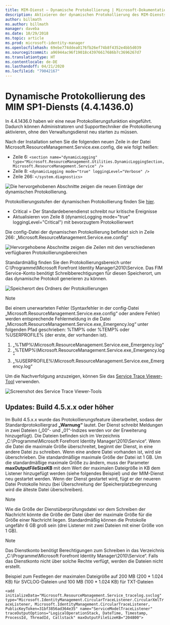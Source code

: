 ```yaml
---
title: MIM-Dienst – Dynamische Protokollierung | Microsoft-Dokumentation
description: Aktivieren der dynamischen Protokollierung des MIM-Diensts ohne den Verwaltungsdienst erneut starten zu müssen
author: billmath
ms.author: billmath
manager: daveba
ms.date: 10/29/2018
ms.topic: article
ms.prod: microsoft-identity-manager
ms.openlocfilehash: 69ebe774ddea0176fb26ef74b8f4352e4bb5d039
ms.sourcegitcommit: a96944ac96f19018c43976617686b7c3696267d7
ms.translationtype: HT
ms.contentlocale: de-DE
ms.lasthandoff: 04/21/2020
ms.locfileid: "79042167"
---
```

# <a name="mim-sp1-4414360--service-dynamic-logging"></a>Dynamische Protokollierung des MIM SP1-Diensts (4.4.1436.0)

In 4.4.1436.0 haben wir eine neue Protokollierungsfunktion eingeführt. Dadurch können Administratoren und Supporttechniker die Protokollierung aktivieren, ohne den Verwaltungsdienst neu starten zu müssen.

Nach der Installation sehen Sie die folgenden neuen Zeile in der Datei Microsoft.ResourceManagement.Service.exe.config, die wie folgt heißen:

*   Zeile 6: ``<section name="dynamicLogging" type="Microsoft.ResourceManagement.Utilities.DynamicLoggingSection, Microsoft.ResourceManagement.Service" />``
*   Zeile 8: ``<dynamicLogging mode="true" loggingLevel="Verbose" />``
*   Zeile 266: ``</system.diagnostics> ``

![Die hervorgehobenen Abschnitte zeigen die neuen Einträge der dynamischen Protokollierung.](media/mim-service-dynamic-logging/screen01.png)

Protokollierungsstufen der dynamischen Protokollierung finden Sie [hier](https://msdn.microsoft.com/library/ms733025(v=vs.110).aspx#Anchor_3).

- Critical = Der Standardebenendienst schreibt nur kritische Ereignisse
- Aktualisieren von Zeile 8 (dynamicLogging mode="true" loggingLevel="Critical") mit bevorzugtem Protokollierwert

Die config-Datei der dynamischen Protokollierung befindet sich in Zeile 266: „Microsoft.ResourceManagement.Service.exe.config“

![Hervorgehobene Abschnitte zeigen die Zeilen mit den verschiedenen verfügbaren Protokollierungsbereichen](media/mim-service-dynamic-logging/screen02.png)

Standardmäßig finden Sie den Protokollierungsbereich unter C:\Programme\Microsoft Forefront Identity Manager\2010\Service. Das FIM Service-Konto benötigt Schreibberechtigungen für diesen Speicherort, um das dynamische Protokoll generieren zu können.

![Speicherort des Ordners der Protokollierungen](media/mim-service-dynamic-logging/screen03.png)

> [!NOTE]
>  Bei einem unerwarteten Fehler (Syntaxfehler in der config-Datei „Microsoft.ResourceManagement.Service.exe.config“ oder andere Fehler) werden entsprechende Fehlermeldung in die Datei „Microsoft.ResourceManagement.Service.exe_Emergency.log“ unter folgenden Pfad geschrieben: %TMP% oder %TEMP% oder %USERPROFILE% (der erste, der vorhanden ist).  
> 1. „%TMP%\Microsoft.ResourceManagement.Service.exe_Emergency.log“
> 2. „%TEMP%\Microsoft.ResourceManagement.Service.exe_Emergency.log“
> 3. „%USERPROFILE%\Microsoft.ResourceManagement.Service.exe_Emergency.log“

Um die Nachverfolgung anzuzeigen, können Sie das [Service Trace Viewer-Tool](https://msdn.microsoft.com//library/aa751795(v=vs.110).aspx) verwenden.

 ![Screenshot des Service Trace Viewer-Tools](media/mim-service-dynamic-logging/screen04.png)

## <a name="updates-build-45xx-or-greater"></a>Updates: Build 4.5.x.x oder höher

Im Build 4.5.x.x wurde das Protokollierungsfeature überarbeitet, sodass der Standardprotokolliergrad **„Warnung“** lautet. Der Dienst schreibt Meldungen in zwei Dateien („00“- und „01“-Indizes werden vor der Erweiterung hinzugefügt). Die Dateien befinden sich im Verzeichnis „C:\Programme\Microsoft Forefront Identity Manager\2010\Service“. Wenn die Datei die maximale Größe überschreitet, beginnt der Dienst, in eine andere Datei zu schreiben. Wenn eine andere Datei vorhanden ist, wird sie überschrieben. Die standardmäßige maximale Größe der Datei ist 1 GB. Um die standardmäßige maximale Größe zu ändern, muss der Parameter **maxOutputFileSizeKB** mit dem Wert der maximalen Dateigröße in KB dem Listener hinzugefügt werden (siehe folgendes Beispiel) und der MIM-Dienst neu gestartet werden. Wenn der Dienst gestartet wird, fügt er der neueren Datei Protokolle hinzu (bei Überschreitung der Speicherplatzbegrenzung wird die älteste Datei überschreiben). 

> [!NOTE] 
> Wie die Größe der Dienstüberprüfungsdatei vor dem Schreiben der Nachricht könnte die Größe der Datei über der maximale Größe für die Größe einer Nachricht liegen. Standardmäßig können die Protokolle ungefähr 6 GB groß sein (drei Listener mit zwei Dateien mit einer Größe von 1 GB).

> [!NOTE] 
> Das Dienstkonto benötigt Berechtigungen zum Schreiben in das Verzeichnis „C:\Programme\Microsoft Forefront Identity Manager\2010\Service“. Falls das Dienstkonto nicht über solche Rechte verfügt, werden die Dateien nicht erstellt.

Beispiel zum Festlegen der maximalen Dateigröße auf 200 MB (200 * 1.024 KB) für SVCLOG-Dateien und 100 MB (100 * 1.024 KB) für TXT-Dateien

`<add initializeData="Microsoft.ResourceManagement.Service_tracelog.svclog" type="Microsoft.IdentityManagement.CircularTraceListener.CircularXmlTraceListener, Microsoft.IdentityManagement.CircularTraceListener, PublicKeyToken=31bf3856ad364e35" name="ServiceModelTraceListener" traceOutputOptions="LogicalOperationStack, DateTime, Timestamp, ProcessId, ThreadId, Callstack" maxOutputFileSizeKB="204800">`
